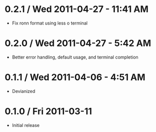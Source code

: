 0.2.1 / Wed 2011-04-27 - 11:41 AM
=================================

  * Fix ronn format using less o terminal


0.2.0 / Wed 2011-04-27 - 5:42 AM
=================================

  * Better error handling, default usage, and terminal completion

0.1.1 / Wed 2011-04-06 -  4:51 AM
=================================

  * Devianized

0.1.0 / Fri 2011-03-11
==================

  * Initial release
